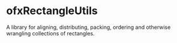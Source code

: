 ofxRectangleUtils
=================

A library for aligning, distributing, packing, ordering and otherwise wrangling collections of rectangles.